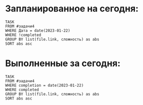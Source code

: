 # Запланированное на сегодня:
```dataview
TASK
FROM #задачи4
WHERE Дата = date(2023-01-22)
WHERE !completed
GROUP BY list(file.link, сложность) as abs
SORT abs asc
```
# Выполненные за сегодня:
```dataview
TASK
FROM #задачи4
WHERE completion = date(2023-01-22)
WHERE completed
GROUP BY list(file.link, сложность) as abs
SORT abs asc
```